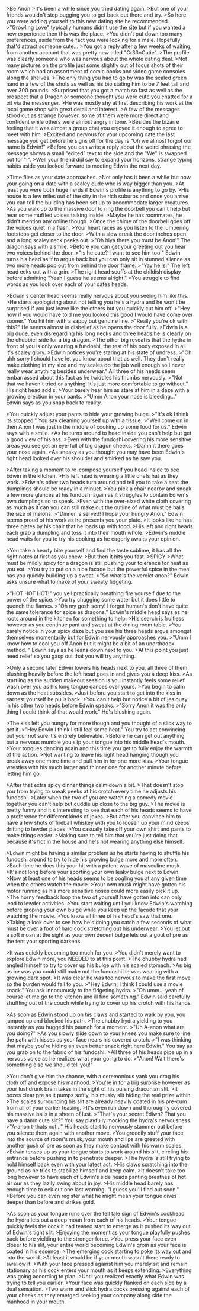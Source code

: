\>Be Anon
\>It's been a while since you tried dating again.
\>But one of your friends wouldn't stop bugging you to get back out there and try.
\>So here you were adding yourself to this new dating site he recommended.
\>"Growling Love" typically humans didn't use the site but if you wanted a new experience then this was the place.
\>You didn't put down too many preferences, aside from the fact you were looking for a male. Hopefully that'd attract someone cute...
\>You got a reply after a few weeks of waiting, from another account that was pretty new titled "Gr33nCutie".
\>The profile was clearly someone who was nervous about the whole dating deal.
\>Not many pictures on the profile just some slightly out of focus shots of their room which had an assortment of comic books and video game consoles along the shelves.
\>The only thing you had to go by was the scaled green hand in a few of the shots as well as his bio stating him to be 7 feet tall and over 300 pounds.
\>Surprised that you got a match so fast as well as the prospect that a Dragon or someone thought you were cute you chatted for a bit via the messenger.
\>He was mostly shy at first describing his work at the local game shop with great detail and interest.
\>A few of the messages stood out as strange however, some of them were more direct and confident while others were almost angry in tone.
\>Besides the bizarre feeling that it was almost a group chat you enjoyed it enough to agree to meet with him.
\>Excited and nervous for your upcoming date the last message you get before he signs off for the day is "Oh we almost forgot our name is Edwin!"
\>Before you can write a reply about the weird phrasing the message shows a small "edited" text to the side and the "We" is swapped out for "I".
\>Well your friend did say to expand your horizons, strange typing habits aside you looked forward to meeting Edwin the next day.
 
\>Time flies as your date approaches.
\>Not only has it been a while but now your going on a date with a scaley dude who is way bigger than you.
\>At least you were both huge nerds if Edwin's profile is anything to go by.
\>His house is a few miles out of the city in the rich suburbs and once you arrive you can tell the building has been set up to accommodate larger creatures.
\>As you walk up to the massive door to ring the doorbell you can't help but hear some muffled voices talking inside.
\>Maybe he has roommates, he didn't mention any online though.
\>Once the chime of the doorbell goes off the voices quiet in a flash.
\>Your heart races as you listen to the lumbering footsteps get closer to the door.
\>With a slow creak the door inches open and a long scaley neck peeks out.
\>"Oh hiya there you must be Anon!" The dragon says with a smile.
\>Before you can get your greeting out you hear two voices behind the door.
\>"Is he cute? I want to see him too!" Edwin turns his head as if to argue back but you can only sit in stunned silence as two more heads pop out from behind the door frame.
\>"Yay he is!" The left head eeks out with a grin.
\>The right head scoffs at the childish display before admitting "Yeah I guess he seems alright."
\>You struggle to find words as you look over each of your dates heads.
 
 
\>Edwin's center head seems really nervous about you seeing him like this.
\>He starts apologizing about not telling you he's a hydra and he won't be surprised if you just leave like the others but you quickly cut him off.
\>"Hey now if you would have told me you looked this good I would have come over sooner." You hit him with a sappy but genuine line.
\>"Really you're ok with this?" He seems almost in disbelief as he opens the door fully.
\>Edwin is a big dude, even disregarding his long necks and three heads he is clearly on the chubbier side for a big dragon.
\>The other big reveal is that the hydra in front of you is only wearing a fundoshi, the rest of his body exposed in all it's scaley glory.
\>Edwin notices you're staring at his state of undress.
\>"Oh uhh sorry I should have let you know about that as well. They don't really make clothing in my size and my scales do the job well enough so I never really wear anything besides underwear." All three of his heads seem embarrassed about this fact as he twiddles his thumbs nervously.
\>"Not that we haven't tried or anything! It's just more comfortable to go without." His right head add's.
\>Your barely hear him as stare at him in a daze with a growing erection in your pants.
\>"Umm Anon your nose is bleeding..." Edwin says as you snap back to reality.
 
\>You quickly adjust your pants to hide your growing bulge.
\>"It's ok I think its stopped." You say cleaning yourself up with a tissue.
\>"Well come on in then Anon I was just in the middle of cooking up some food for us." Edwin says with a smile.
\>As he turns around to head inside you can't help but get a good view of his ass.
\>Even with the fundoshi covering his more sensitive areas you see get an eye-full of big dragon cheeks.
\>Damn it there goes your nose again.
\>As sneaky as you thought you may have been Edwin's right head looked over his shoulder and smirked as he saw you.
 
\>After taking a moment to re-compose yourself you head inside to see Edwin in the kitchen.
\>His left head is wearing a little chefs hat as they work.
\>Edwin's other two heads turn around and tell you to take a seat the dumplings should be ready in a minuet.
\>You pick a chair nearby and sneak a few more glances at his fundoshi again as it struggles to contain Ediwn's own dumplings so to speak.
\>Even with the over-sized white cloth covering as much as it can you can still make out the outline of what must be balls the size of melons.
\>"Dinner is served! I hope your hungry Anon." Edwin seems proud of his work as he presents you your plate.
\>It looks like he has three plates by his chair that he loads up with food.
\>His left and right heads each grab a dumpling and toss it into their mouth whole.
\>Edwin's middle head waits for you to try his cooking as he eagerly awaits your opinion.
 
\>You take a hearty bite yourself and find the taste sublime, it has all the right notes at first as you chew.
\>But then it hits you fast.
\>SPICY
\>What must be mildly spicy for a dragon is still pushing your tolerance for heat as you eat.
\>You try to put on a nice facade but the powerful spice in the meal has you quickly building up a sweat.
\>"So what's the verdict anon?" Edwin asks unsure what to make of your sweaty fidgeting.
 
\>"HOT HOT HOT!" you yell practically breathing fire yourself due to the power of the spice.
\>You try chugging some water but it does little to quench the flames.
\>"Oh my gosh sorry! I forgot human's don't have quite the same tolerance for spice as dragons." Edwin's middle head says as he roots around in the kitchen for something to help.
\>His search is fruitless however as you continue pant and sweat at the dining room table.
\>You barely notice in your spicy daze but you see his three heads argue amongst themselves momentarily but for Edwin nervously approaches you.
\>"Umm I know how to cool you off Anon but it might be a bit of an unorthodox method. " Edwin says as he leans down next to you.
\>At this point you just need relief so you gasp out that you will try anything.
 
\>Only a second later Edwin lowers his heads next to you, all three of them blushing heavily before the left head goes in and gives you a deep kiss.
\>As startling as the sudden makeout session is you instantly feels some relief wash over you as his long tongue dances over yours.
\>You begin to calm down as the heat subsides.
\>Just before you start to get into the kiss in earnest yourself he pulls back.
\>You can't help but notice a bit of jealousy in his other two heads before Edwin speaks.
\>"Sorry Anon it was the only thing I could think of that would work." He's blushing again.
 
\>The kiss left you hungry for more though and you thought of a slick way to get it.
\>"Hey Edwin I think I still feel some heat." You try to act convincing but your not sure it's entirely believable.
\>Before he can get out anything but a nervous mumble you slip your tongue into his middle head's mouth.
\>Your tongues dancing again and this time you get to fully enjoy the warmth of the action.
\>Not wanting to leave his right head hanging though you break away one more time and pull him in for one more kiss.
\>Your tongue wrestles with his much larger and thinner one for another minute before letting him go.
 
\>After that extra spicy dinner things calm down a bit.
\>That doesn't stop you from trying to sneak peeks at his crotch every time he adjusts his fundoshi.
\>Later when the two of you are watching a comedy movie together you can't help but cuddle up close to the big guy.
\>The movie is pretty funny and it's interesting to see that each of his heads seems to have a preference for different kinds of jokes.
\>But after you convince him to have a few shots of fireball whiskey with you to loosen up your mind keeps drifting to lewder places.
\>You casually take off your own shirt and pants to make things easier.
\>Making sure to tell him that you're just doing that because it's hot in the house and he's not wearing anything else himself.
 
\>Edwin might be having a similar problem as he starts having to shuffle his fundoshi around to try to hide his growing bulge more and more often.
\>Each time he does this your hit with a potent wave of masculine musk.
\>It's not long before your sporting your own leaky bulge next to Edwin.
\>Now at least one of his heads seems to be oogling you at any given time when the others watch the movie.
\>Your own musk might have gotten his motor running as his more sensitive noses could more easily pick it up.
\>The horny feedback loop the two of yourself have gotten into can only lead to lewder activities.
\>You start waiting until you know Edwin's watching before groping your own bulge while you keep up the facade that your watching the movie.
\>You know all three of his head's saw that one.
\>Taking a look over to see how he's doing you catch a few seconds of what must be over a foot of hard cock stretching out his underwear.
\>You let out a soft moan at the sight as your own decent bulge lets out a gout of pre as the tent your sporting darkens.

\>It was quickly becoming too much for you.
\>You didn't merely want to explore Edwin more, you NEEDED to at this point.
\>The chubby hydra had angled himself to try to cover up his bulge with his scaled stomach.
\>As big as he was you could still make out the fundoshi he was wearing with a growing dark spot.
\>It was clear he was too nervous to make the first move so the burden would fall to you.
\>"Hey Edwin, I think I could use a movie snack."  You ask innocuously to the fidgeting hydra.
\>"Oh umm... yeah of course let me go to the kitchen and ill find something."  Edwin said carefully shuffling out of the couch while trying to cover up his crotch with his hands.

\>As soon as Edwin stood up on his claws and started to walk by you, you jumped up and blocked his path.
\>The chubby hydra yielding to you instantly as you hugged his paunch for a moment.
\>"Uh A-anon what are you doing?"
\>As you slowly slide down to your knees you make sure to line the path with hisses as your face nears his covered crotch.
\>"I was thinking that maybe you're hiding an even better snack right here Edwin."  You say as you grab on to the fabric of his fundoshi.
\>All three of his heads pipe up in a nervous voice as he realizes what your going to do.
\>"Anon!  Wait there's something else we should tell you!"

\>You don't give him the chance, with a ceremonious yank you drag his cloth off and expose his manhood.
\>You're in for a big surprise however as your lust drunk brain takes in the sight of his pulsing draconian slit.
\>It oozes clear pre as it pumps softly, his musky slit hiding the real prize within.
\>The scales surrounding his slit are already heavily coated in his pre-cum from all of your earlier teasing.
\>It's even run down and thoroughly covered his massive balls in a sheen of lust.
\>"That's your secret Ediwn?  That you have a damn cute slit?"  You say playfully mocking the hydra's nervousness.
\>"A-anon t-thats not..." His heads start to nervously stammer out before you silence them again with another move.
\>You greedily stuff your face into the source of room's musk, your mouth and lips are greeted with another gush of pre as soon as they make contact with his warm scales.
\>Edwin tenses up as your tongue starts to work around his slit, circling his entrance before pushing in to penetrate deeper.
\>The hydra is still trying to hold himself back even with your latest act.
\>His claws scratching into the ground as he tries to stabilize himself and keep calm.
\>It doesn't take too long however to have each of Edwin's side heads panting breathes of hot air our as they lazily swing about in joy.
\>His middle head barely has enough time to eek out one last warning. "I guess you'll find out soon."
\>Before you can even register what he might mean your tongue dives deeper than before and strikes gold.

\>As soon as your tongue runs over the tell tale sign of Edwin's cockhead the hydra lets out a deep moan from each of his heads.
\>Your tongue quickly feels the cock it had teased start to emerge as it pushed its way out of Edwin's tight slit.
\>Enjoying the moment as your tongue playfully pushes back before yielding to the stronger force.
\>You press your face even closer to his slit, your entire world becoming Edwin's groin as your face is coated in his essence.
\>The emerging cock starting to poke its way out and into the world.
\>At least it would be if your mouth wasn't there ready to swallow it.
\>With your face pressed against him you merely sit and remain stationary as his cock enters your mouth as it keeps extending.
\>Everything was going according to plan.
\>Until you realized exactly what Edwin was trying to tell you earlier.
\>Your face was quickly flanked on each side by a dual sensation.
\>Two warm and slick hydra cocks pressing against each of your cheeks as they emerged seeking your company along side the manhood in your mouth.
